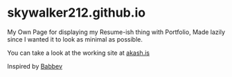 # skywalker212.github.io  

My Own Page for displaying my Resume-ish thing with Portfolio, Made lazily since I wanted it to look as minimal as possible.

You can take a look at the working site at [akash.is](https://akash.is)

Inspired by [Babbev](https://www.babbev.com/)